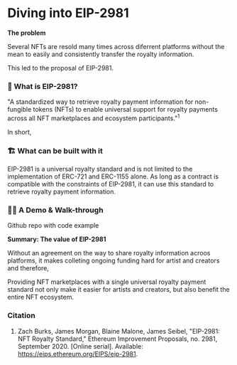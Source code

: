 # Diving into EIP-2981

**The problem**

Several NFTs are resold many times across diferrent platforms without the mean to easily and consistently transfer the royalty information. 

This led to the proposal of EIP-2981.

### 👑 What is EIP-2981? 

"A standardized way to retrieve royalty payment information for non-fungible tokens (NFTs) to enable universal support for royalty payments across all NFT marketplaces and ecosystem participants."<sup>1</sup>
     
In short, 

### 🏗️ What can be built with it

EIP-2981 is a universal royalty standard and is not limited to the implementation of ERC-721 and ERC-1155 alone. As long as a contract is compatible with the constraints of EIP-2981, it can use this standard to retrieve royalty payment information.  

### 🧑‍🍳 A Demo & Walk-through

Github repo with code example
    
**Summary: The value of EIP-2981**

Without an agreement on the way to share royalty information acroos platforms, it makes colleting ongoing funding hard for artist and creators and therefore, 

Providing NFT marketplaces with a single universal royalty payment standard not only make it easier for artists and creators, but also benefit the entire NFT ecosystem.

### Citation

1. Zach Burks, James Morgan, Blaine Malone, James Seibel, "EIP-2981: NFT Royalty Standard," Ethereum Improvement Proposals, no. 2981, September 2020. [Online serial]. Available: https://eips.ethereum.org/EIPS/eip-2981.

